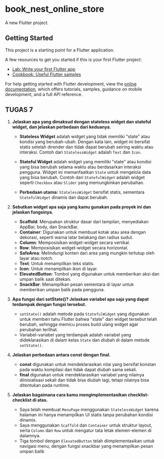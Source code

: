 # book_nest_online_store

A new Flutter project.

## Getting Started

This project is a starting point for a Flutter application.

A few resources to get you started if this is your first Flutter project:

- [Lab: Write your first Flutter app](https://docs.flutter.dev/get-started/codelab)
- [Cookbook: Useful Flutter samples](https://docs.flutter.dev/cookbook)

For help getting started with Flutter development, view the
[online documentation](https://docs.flutter.dev/), which offers tutorials,
samples, guidance on mobile development, and a full API reference.

## TUGAS 7

1. **Jelaskan apa yang dimaksud dengan stateless widget dan stateful widget, dan jelaskan perbedaan dari keduanya.**

   - **Stateless Widget** adalah widget yang tidak memiliki "state" atau kondisi yang berubah-ubah. Dengan kata lain, widget ini bersifat statis setelah dirender dan tidak dapat berubah seiring waktu atau interaksi. Contoh dari `StatelessWidget` adalah `Text` dan `Icon`.
   
   - **Stateful Widget** adalah widget yang memiliki "state" atau kondisi yang bisa berubah selama waktu atau berdasarkan interaksi pengguna. Widget ini memanfaatkan `State` untuk mengelola data yang bisa berubah. Contoh dari `StatefulWidget` adalah widget seperti `Checkbox` atau `Slider` yang memungkinkan perubahan.

   - **Perbedaan utama:** `StatelessWidget` bersifat statis, sementara `StatefulWidget` dinamis dan dapat berubah.

2. **Sebutkan widget apa saja yang kamu gunakan pada proyek ini dan jelaskan fungsinya.**

   - **Scaffold**: Merupakan struktur dasar dari tampilan, menyediakan AppBar, body, dan SnackBar.
   - **Container**: Digunakan untuk membuat kotak atau area dengan dekorasi, seperti warna latar belakang dan radius sudut.
   - **Column**: Memposisikan widget-widget secara vertikal.
   - **Row**: Memposisikan widget-widget secara horizontal.
   - **SafeArea**: Melindungi konten dari area yang mungkin tertutup oleh layar atau notch.
   - **Text**: Untuk menampilkan teks statis.
   - **Icon**: Untuk menampilkan ikon di layar.
   - **ElevatedButton**: Tombol yang digunakan untuk memberikan aksi dan umpan balik saat ditekan.
   - **SnackBar**: Menampilkan pesan sementara di layar untuk memberikan umpan balik pada pengguna.

3. **Apa fungsi dari setState()? Jelaskan variabel apa saja yang dapat terdampak dengan fungsi tersebut.**

   - `setState()` adalah metode pada `StatefulWidget` yang digunakan untuk memberi tahu Flutter bahwa "state" dari widget tersebut telah berubah, sehingga memicu proses build ulang widget agar perubahan terlihat.
   - Variabel-variabel yang terdampak adalah variabel yang dideklarasikan di dalam kelas `State` dan diubah di dalam metode `setState()`.

4. **Jelaskan perbedaan antara const dengan final.**

   - **const** digunakan untuk mendeklarasikan nilai yang bersifat konstan pada waktu kompilasi dan tidak dapat diubah sama sekali.
   - **final** digunakan untuk mendeklarasikan variabel yang nilainya diinisialisasi sekali dan tidak bisa diubah lagi, tetapi nilainya bisa ditentukan pada runtime.

5. **Jelaskan bagaimana cara kamu mengimplementasikan checklist-checklist di atas.**

   - Saya telah membuat `MenuPage` menggunakan `StatelessWidget` karena halaman ini hanya menampilkan UI statis tanpa perubahan kondisi dinamis.
   - Saya menggunakan `Scaffold` dan `Container` untuk struktur layout, serta `Column` dan `Row` untuk mengatur tata letak elemen-elemen di dalamnya.
   - Tiga tombol dengan `ElevatedButton` telah diimplementasikan untuk navigasi menu, dengan fungsi snackbar yang menampilkan pesan umpan balik